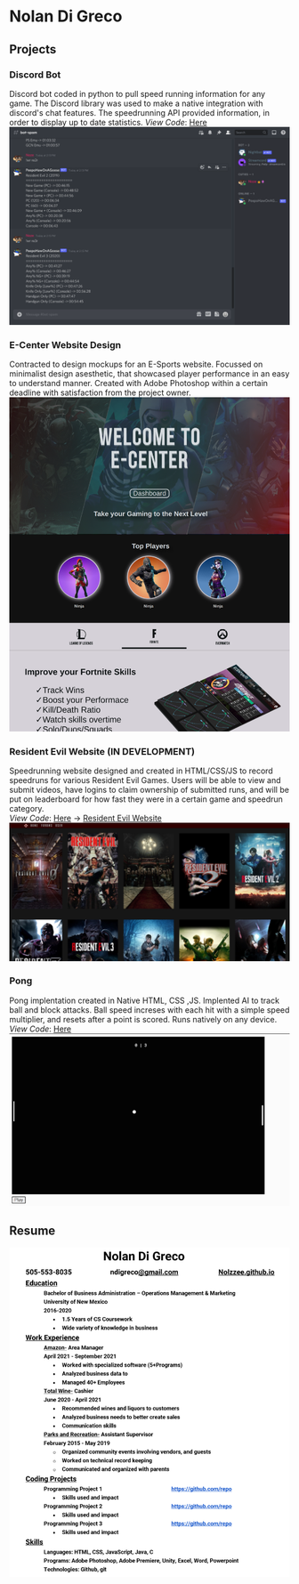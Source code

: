 # Nolan Di Greco

## Projects

### Discord Bot
Discord bot coded in python to pull speed running information for any game. The Discord library was used to make a native integration with discord's chat features. The speedrunning API provided information, in order to display up to date statistics.
*View Code*: [Here](https://replit.com/@Nolzzee/Pong-1#index.html)
![](/assets/discord_bot.png)

### E-Center Website Design
Contracted to design mockups for an E-Sports website. Focussed on minimalist design asesthetic, that showcased player performance in an easy to understand manner. Created with Adobe Photoshop within a certain deadline with satisfaction from the project owner.
![](/assets/ecenterhome.png)

### Resident Evil Website (IN DEVELOPMENT) 
Speedrunning website designed and created in HTML/CSS/JS to record speedruns for various Resident Evil Games. Users will be able to view and submit videos, have logins to claim ownership of submitted runs, and will be put on leaderboard for how fast they were in a certain game and speedrun category.  
*View Code*: [Here](https://github.com/Nolzzee/RESpeedrun) -> [Resident Evil Website](https://respeedrun.com/)
![](/assets/resr.jpg)

### Pong 
Pong implentation created in Native HTML, CSS ,JS. Implented AI to track ball and block attacks. Ball speed increses with each hit with a simple speed multiplier, and resets after a point is scored. Runs natively on any device.
*View Code*: [Here](https://replit.com/@Nolzzee/Pong-1#index.html)
![](/assets/pong.gif)

## Resume
![](/assets/Online_Resume.png)
